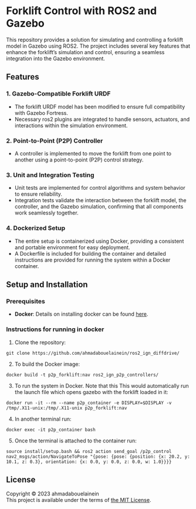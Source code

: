 # Forklift Control with ROS2 and Gazebo

This repository provides a solution for simulating and controlling a forklift model in Gazebo using ROS2. The project includes several key features that enhance the forklift’s simulation and control, ensuring a seamless integration into the Gazebo environment.

## Features

### 1. **Gazebo-Compatible Forklift URDF**
   - The forklift URDF model has been modified to ensure full compatibility with Gazebo Fortress.
   - Necessary ros2 plugins are integrated to handle sensors, actuators, and interactions within the simulation environment.


### 2. **Point-to-Point (P2P) Controller**
   - A controller is implemented to move the forklift from one point to another using a point-to-point (P2P) control strategy.

### 3. **Unit and Integration Testing**
   - Unit tests are implemented for control algorithms and system behavior to ensure reliability.
   - Integration tests validate the interaction between the forklift model, the controller, and the Gazebo simulation, confirming that all components work seamlessly together.

### 4. **Dockerized Setup**
   - The entire setup is containerized using Docker, providing a consistent and portable environment for easy deployment.
   - A Dockerfile is included for building the container and detailed instructions are provided for running the system within a Docker container.

## Setup and Installation

### Prerequisites
- **Docker**: Details on installing docker can be found [here](https://docs.docker.com/engine/install/).


### Instructions for running in docker

1. Clone the repository:
   
   
```
git clone https://github.com/ahmadabouelainein/ros2_ign_diffdrive/
```

2. To build the Docker image:
    
```
docker build -t p2p_forklift:nav ros2_ign_p2p_controllers/
```

3. To run the system in Docker. Note that this This would automatically run the launch file which opens gazebo with the forklift loaded in it:
    
```
docker run -it --rm --name p2p_container -e DISPLAY=$DISPLAY -v /tmp/.X11-unix:/tmp/.X11-unix p2p_forklift:nav
```

   
4. In another terminal run:
    
```
docker exec -it p2p_container bash
```

5. Once the terminal is attached to the container run:
    
```
source install/setup.bash && ros2 action send_goal /p2p_control nav2_msgs/action/NavigateToPose "{pose: {pose: {position: {x: 20.2, y: 10.1, z: 0.3}, orientation: {x: 0.0, y: 0.0, z: 0.0, w: 1.0}}}}
```

## License

Copyright © 2023 ahmadabouelainein \
This project is available under the terms of [the MIT License](LICENSE).